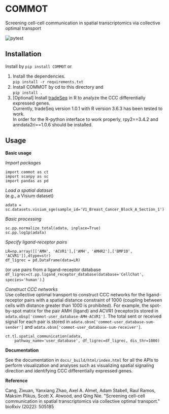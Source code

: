 # COMMOT
Screening cell-cell communication in spatial transcriptomics via collective optimal transport 

![pytest](https://github.com/zcang/COMMOT/actions/workflows/python-package.yml/badge.svg)

## Installation
Install by `pip install COMMOT` or

1. Install the dependencies. \
   `pip install -r requirements.txt`
2. Install COMMOT by cd to this directory and \
   `pip install .`
3. [Optional] Install [tradeSeq](https://github.com/statOmics/tradeSeq) in R to analyze the CCC differentially expressed genes. \
   Currently, tradeSeq version 1.0.1 with R version 3.6.3 has been tested to work. \
   In order for the R-python interface to work properly, rpy2==3.4.2 and anndata2ri==1.0.6 should be installed.

## Usage
**Basic usage**

_Import packages_
```
import commot as ct
import scanpy as sc
import pandas as pd
```
_Load a spatial dataset_ \
(e.g., a Visium dataset)
```
adata = sc.datasets.visium_sge(sample_id='V1_Breast_Cancer_Block_A_Section_1')
```
_Basic processing_
```
sc.pp.normalize_total(adata, inplace=True)
sc.pp.log1p(adata)
```
_Specify ligand-receptor pairs_
```
LR=np.array([['AMH', 'ACVR1'],['AMH', 'AMHR2'],['BMP10', 'ACVR1']],dtype=str)
df_ligrec = pd.DataFrame(data=LR)
```
(or use pairs from a ligand-receptor database `df_ligrec=ct.pp.ligand_receptor_database(database='CellChat', species='human')`.)

_Construct CCC networks_ \
Use collective optimal transport to construct CCC networks for the ligand-receptor pairs with a spatial distance constraint of 1000 (coupling between cells with distance greater than 1000 is prohibited). For example, the spot-by-spot matrix for the pair AMH (ligand) and ACVR1 (receptor)is stored in `adata.obsp['commot-user_database-AMH-ACVR1']`. The total sent or received signal for each pair is stored in `adata.obsm['commot-user_database-sum-sender']` and `adata.obsm['commot-user_database-sum-receiver']`.
```
ct.tl.spatial_communication(adata,
    pathway_name='user_database', df_ligrec=df_ligrec, dis_thr=1000)
```
**Documentation**

See the documentation in `docs/_build/html/index.html` for all the APIs to perform visualization and analyses such as visualizing spatial signaling direction and identifying CCC differentially expressed genes.

**Reference**

Cang, Zixuan, Yanxiang Zhao, Axel A. Almet, Adam Stabell, Raul Ramos, Maksim Plikus, Scott X. Atwood, and Qing Nie. "Screening cell-cell communication in spatial transcriptomics via collective optimal transport." bioRxiv (2022): 505185
